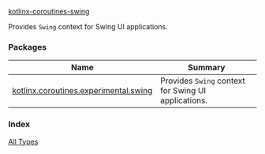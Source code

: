[kotlinx-coroutines-swing](.)

Provides `Swing` context for Swing UI applications.

### Packages

| Name | Summary |
|---|---|
| [kotlinx.coroutines.experimental.swing](kotlinx.coroutines.experimental.swing/index.md) | Provides `Swing` context for Swing UI applications. |

### Index

[All Types](alltypes/index.md)